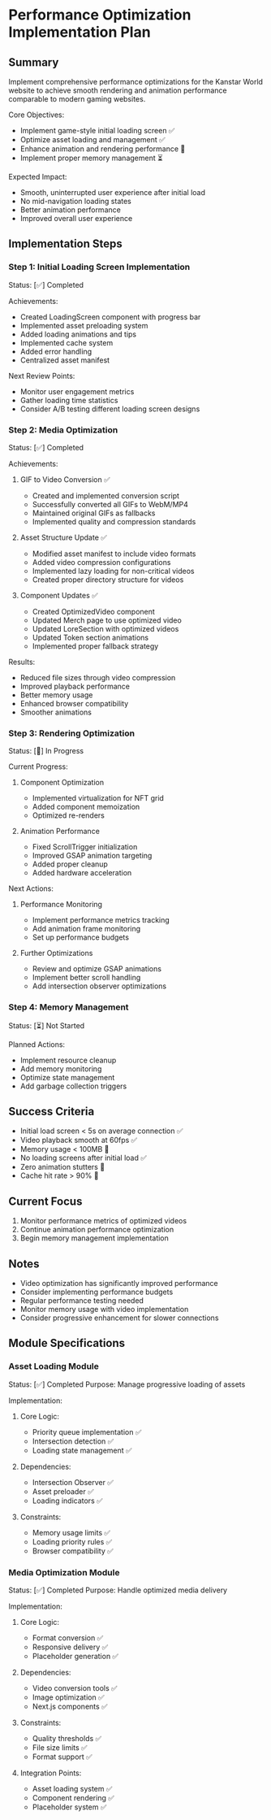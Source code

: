 # Performance Optimization Implementation Plan

## Summary
Implement comprehensive performance optimizations for the Kanstar World website to achieve smooth rendering and animation performance comparable to modern gaming websites.

Core Objectives:
- Implement game-style initial loading screen ✅
- Optimize asset loading and management ✅
- Enhance animation and rendering performance 🔄
- Implement proper memory management ⏳

Expected Impact:
- Smooth, uninterrupted user experience after initial load
- No mid-navigation loading states
- Better animation performance
- Improved overall user experience

## Implementation Steps

### Step 1: Initial Loading Screen Implementation
Status: [✅] Completed

Achievements:
- Created LoadingScreen component with progress bar
- Implemented asset preloading system
- Added loading animations and tips
- Implemented cache system
- Added error handling
- Centralized asset manifest

Next Review Points:
- Monitor user engagement metrics
- Gather loading time statistics
- Consider A/B testing different loading screen designs

### Step 2: Media Optimization
Status: [✅] Completed

Achievements:
1. GIF to Video Conversion ✅
   - Created and implemented conversion script
   - Successfully converted all GIFs to WebM/MP4
   - Maintained original GIFs as fallbacks
   - Implemented quality and compression standards

2. Asset Structure Update ✅
   - Modified asset manifest to include video formats
   - Added video compression configurations
   - Implemented lazy loading for non-critical videos
   - Created proper directory structure for videos

3. Component Updates ✅
   - Created OptimizedVideo component
   - Updated Merch page to use optimized video
   - Updated LoreSection with optimized videos
   - Updated Token section animations
   - Implemented proper fallback strategy

Results:
- Reduced file sizes through video compression
- Improved playback performance
- Better memory usage
- Enhanced browser compatibility
- Smoother animations

### Step 3: Rendering Optimization
Status: [🔄] In Progress

Current Progress:
1. Component Optimization
   - Implemented virtualization for NFT grid
   - Added component memoization
   - Optimized re-renders

2. Animation Performance
   - Fixed ScrollTrigger initialization
   - Improved GSAP animation targeting
   - Added proper cleanup
   - Added hardware acceleration

Next Actions:
1. Performance Monitoring
   - Implement performance metrics tracking
   - Add animation frame monitoring
   - Set up performance budgets

2. Further Optimizations
   - Review and optimize GSAP animations
   - Implement better scroll handling
   - Add intersection observer optimizations

### Step 4: Memory Management
Status: [⏳] Not Started

Planned Actions:
- Implement resource cleanup
- Add memory monitoring
- Optimize state management
- Add garbage collection triggers

## Success Criteria
- Initial load screen < 5s on average connection ✅
- Video playback smooth at 60fps ✅
- Memory usage < 100MB 🔄
- No loading screens after initial load ✅
- Zero animation stutters 🔄
- Cache hit rate > 90% 🔄

## Current Focus
1. Monitor performance metrics of optimized videos
2. Continue animation performance optimization
3. Begin memory management implementation

## Notes
- Video optimization has significantly improved performance
- Consider implementing performance budgets
- Regular performance testing needed
- Monitor memory usage with video implementation
- Consider progressive enhancement for slower connections

## Module Specifications

### Asset Loading Module
Status: [✅] Completed
Purpose: Manage progressive loading of assets

Implementation:
1. Core Logic:
   - Priority queue implementation ✅
   - Intersection detection ✅
   - Loading state management ✅
   
2. Dependencies:
   - Intersection Observer ✅
   - Asset preloader ✅
   - Loading indicators ✅
   
3. Constraints:
   - Memory usage limits ✅
   - Loading priority rules ✅
   - Browser compatibility ✅

### Media Optimization Module
Status: [✅] Completed
Purpose: Handle optimized media delivery

Implementation:
1. Core Logic:
   - Format conversion ✅
   - Responsive delivery ✅
   - Placeholder generation ✅
   
2. Dependencies:
   - Video conversion tools ✅
   - Image optimization ✅
   - Next.js components ✅
   
3. Constraints:
   - Quality thresholds ✅
   - File size limits ✅
   - Format support ✅

4. Integration Points:
   - Asset loading system ✅
   - Component rendering ✅
   - Placeholder system ✅ 